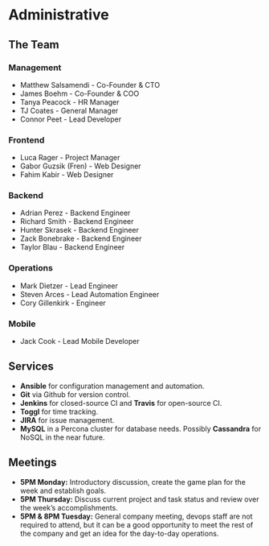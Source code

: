 # Administrative

## The Team

### Management
 * Matthew Salsamendi - Co-Founder & CTO
 * James Boehm - Co-Founder & COO
 * Tanya Peacock - HR Manager
 * TJ Coates - General Manager
 * Connor Peet - Lead Developer

### Frontend
 * Luca Rager - Project Manager
 * Gabor Guzsik (Fren) - Web Designer
 * Fahim Kabir - Web Designer

### Backend
 * Adrian Perez - Backend Engineer
 * Richard Smith - Backend Engineer
 * Hunter Skrasek - Backend Engineer
 * Zack Bonebrake - Backend Engineer
 * Taylor Blau - Backend Engineer

### Operations
 * Mark Dietzer - Lead Engineer
 * Steven Arces - Lead Automation Engineer
 * Cory Gillenkirk - Engineer

### Mobile
 * Jack Cook - Lead Mobile Developer

## Services

 * **Ansible** for configuration management and automation.
 * **Git** via Github for version control.
 * **Jenkins** for closed-source CI and **Travis** for open-source CI.
 * **Toggl** for time tracking.
 * **JIRA** for issue management.
 * **MySQL** in a Percona cluster for database needs. Possibly **Cassandra** for NoSQL in the near future.

## Meetings

 * **5PM Monday:** Introductory discussion, create the game plan for the week and establish goals.
 * **5PM Thursday:** Discuss current project and task status and review over the week’s accomplishments.
 * **5PM & 8PM Tuesday:** General company meeting, devops staff are not required to attend, but it can be a good opportunity to meet the rest of the company and get an idea for the day-to-day operations.
